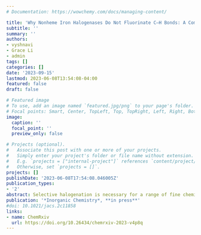 ```yaml
---
# Documentation: https://wowchemy.com/docs/managing-content/

title: 'Why Nonheme Iron Halogenases Do Not Fluorinate C–H Bonds: A Computational Investigation'
subtitle: ''
summary: ''
authors:
- vyshnavi
- Grace Li
- admin
tags: []
categories: []
date: '2023-09-15'
lastmod: 2023-06-08T13:54:08-04:00
featured: false
draft: false

# Featured image
# To use, add an image named `featured.jpg/png` to your page's folder.
# Focal points: Smart, Center, TopLeft, Top, TopRight, Left, Right, BottomLeft, Bottom, BottomRight.
image:
  caption: ''
  focal_point: ''
  preview_only: false

# Projects (optional).
#   Associate this post with one or more of your projects.
#   Simply enter your project's folder or file name without extension.
#   E.g. `projects = ["internal-project"]` references `content/project/deep-learning/index.md`.
#   Otherwise, set `projects = []`.
projects: []
publishDate: '2023-06-08T17:54:08.046005Z'
publication_types:
- '2'
abstract: Selective halogenation is necessary for a range of fine chemical applications including the development of therapeutic drugs. While synthetic processes to achieve C–H halogenation require harsh conditions, enzymes such as non-heme iron halogenases carry out some types of C–H halogenation, i.e., chlorination or bromination, with ease while others, i.e., fluorination, have never been observed in natural or engineered non-heme iron enzymes. Using density functional theory and correlated wavefunction theory, we investigate the differences in structural and energetic preferences of the smaller fluoride and the larger chloride or bromide intermediates throughout the catalytic cycle. Although we find that the energetics of rate-limiting hydrogen atom transfer are not strongly impacted by fluoride substitution, the higher barriers observed during the radical rebound reaction for fluoride relative to chloride/bromide contribute to the difficulty of C–H fluorination. We also investigate the possibility of isomerization playing a role in differences in reaction selectivity, and our calculations reveal crucial differences in terms of isomer energetics of the key ferryl intermediate between fluoride and chloride/bromide intermediates. While chloride and bromide intermediates show formation of monodentate isomers believed to be involved in selective catalysis, we find that formation of the fluoride monodentate intermediate is not possible in our calculations that lack additional stabilizing interactions with the greater protein environment. Furthermore, the shorter Fe–F bonds are found to increase isomerization reaction barriers, suggesting that incorporation of residues that form a halogen bond with F and elongate Fe–F bonds could make selective C–H fluorination possible in non-heme iron halogenases. Our work highlights the differences between the fluoride and chloride/bromide intermediates and suggests potential steps towards engineering non-heme iron halogenases to enable selective C–H fluorination.
publication: '*Inorganic Chemistry*, **in press**'
#doi: 10.1021/jacs.2c11858
links:
- name: ChemRxiv
  url: https://doi.org/10.26434/chemrxiv-2023-v4p8q
---
```

